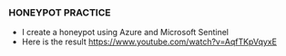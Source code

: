 ### HONEYPOT PRACTICE
- I create a honeypot using Azure and Microsoft Sentinel
- Here is the result
https://www.youtube.com/watch?v=AqfTKpVqyxE

